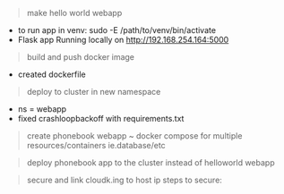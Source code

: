 >make hello world webapp
- to run app in venv:
    sudo -E /path/to/venv/bin/activate
- Flask app Running locally on http://192.168.254.164:5000

>build and push docker image
- created dockerfile

>deploy to cluster in new namespace
- ns = webapp 
- fixed crashloopbackoff with requirements.txt

>create phonebook webapp
~ docker compose for multiple resources/containers ie.database/etc

>deploy phonebook app to the cluster instead of helloworld webapp


>secure and link cloudk.ing to host ip
steps to secure: